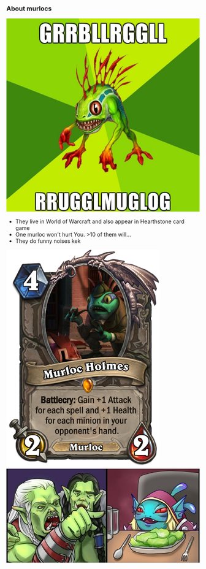 ### About murlocs
![](murlok1.jpg)
* They live in World of Warcraft and also appear in Hearthstone card game
* One murloc won't hurt You. >10 of them will...
* They do funny noises kek

![](murlok2.png)
![](murlok3.jpg)

